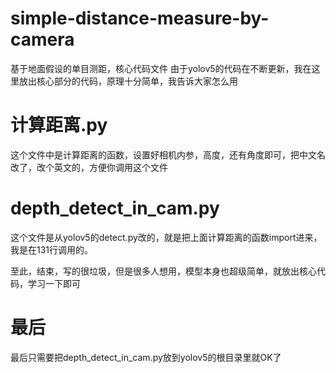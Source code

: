 # simple-distance-measure-by-camera
基于地面假设的单目测距，核心代码文件
由于yolov5的代码在不断更新，我在这里放出核心部分的代码，原理十分简单，我告诉大家怎么用
# 计算距离.py
这个文件中是计算距离的函数，设置好相机内参，高度，还有角度即可，把中文名改了，改个英文的，方便你调用这个文件
# depth_detect_in_cam.py
这个文件是从yolov5的detect.py改的，就是把上面计算距离的函数import进来，我是在131行调用的。

至此，结束，写的很垃圾，但是很多人想用，模型本身也超级简单，就放出核心代码，学习一下即可
# 最后
最后只需要把depth_detect_in_cam.py放到yolov5的根目录里就OK了
